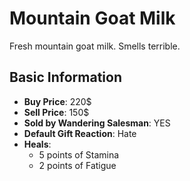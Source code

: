 # Mountain Goat Milk

Fresh mountain goat milk. Smells terrible.

## Basic Information

- **Buy Price**: 220$
- **Sell Price**: 150$
- **Sold by Wandering Salesman**: YES
- **Default Gift Reaction**: Hate
- **Heals**:
  - 5 points of Stamina
  - 2 points of Fatigue